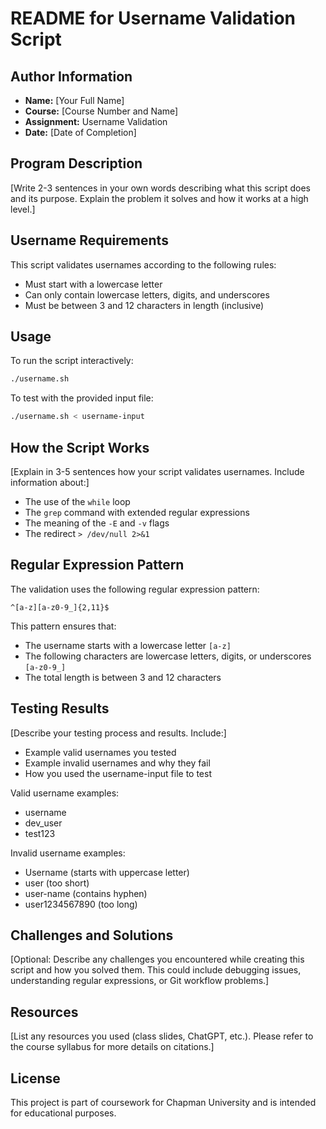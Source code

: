 # README for Username Validation Script

## Author Information
- **Name:** [Your Full Name]
- **Course:** [Course Number and Name]
- **Assignment:** Username Validation
- **Date:** [Date of Completion]

## Program Description
[Write 2-3 sentences in your own words describing what this script does and its purpose. Explain the problem it solves and how it works at a high level.]

## Username Requirements
This script validates usernames according to the following rules:
- Must start with a lowercase letter
- Can only contain lowercase letters, digits, and underscores
- Must be between 3 and 12 characters in length (inclusive)

## Usage
To run the script interactively:
```bash
./username.sh
```

To test with the provided input file:
```bash
./username.sh < username-input
```

## How the Script Works
[Explain in 3-5 sentences how your script validates usernames. Include information about:]
- The use of the `while` loop
- The `grep` command with extended regular expressions
- The meaning of the `-E` and `-v` flags
- The redirect `> /dev/null 2>&1`

## Regular Expression Pattern
The validation uses the following regular expression pattern:
```
^[a-z][a-z0-9_]{2,11}$
```
This pattern ensures that:
- The username starts with a lowercase letter `[a-z]`
- The following characters are lowercase letters, digits, or underscores `[a-z0-9_]`
- The total length is between 3 and 12 characters

## Testing Results
[Describe your testing process and results. Include:]
- Example valid usernames you tested
- Example invalid usernames and why they fail
- How you used the username-input file to test

Valid username examples:
- username
- dev_user
- test123

Invalid username examples:
- Username (starts with uppercase letter)
- user (too short)
- user-name (contains hyphen)
- user1234567890 (too long)

## Challenges and Solutions
[Optional: Describe any challenges you encountered while creating this script and how you solved them. This could include debugging issues, understanding regular expressions, or Git workflow problems.]

## Resources
[List any resources you used (class slides, ChatGPT, etc.). Please refer to the course syllabus for more details on citations.]

## License
This project is part of coursework for Chapman University and is intended for educational purposes.
